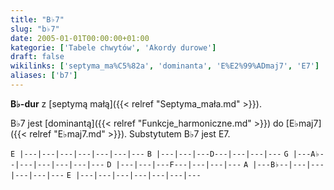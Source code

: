 ```yaml
---
title: "B♭7"
slug: "b♭7"
date: 2005-01-01T00:00:00+01:00
kategorie: ['Tabele chwytów', 'Akordy durowe']
draft: false
wikilinks: ['septyma_ma%C5%82a', 'dominanta', 'E%E2%99%ADmaj7', 'E7']
aliases: ['b7']
---
```

**B♭-dur** z [septymą małą]({{< relref "Septyma_mała.md" >}}).

B♭7 jest [dominantą]({{< relref "Funkcje_harmoniczne.md" >}}) do
[E♭maj7]({{< relref "E♭maj7.md" >}}). Substytutem B♭7 jest
E7<!-- link nie odnosił się do niczego -->.

`E |---|---|---|---|---|---|---`
`B |---|---|---D---|---|---|---`
`G |---A♭--|---|---|---|---|---`
`D |---|---|---F---|---|---|---`
`A |---B♭--|---|---|---|---|---`
`E |---|---|---|---|---|---|---`


